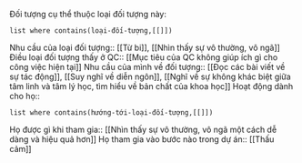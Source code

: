 Đối tượng cụ thể thuộc loại đối tượng này:
```dataview 
list where contains(loại-đối-tượng,[[]])
```
Nhu cầu của loại đối tượng:: [[Từ bi]], [[Nhìn thấy sự vô thường, vô ngã]]
Điều loại đối tượng thấy ở QC:: [[Mục tiêu của QC không giúp ích gì cho công việc hiện tại]]
Nhu cầu của mình về đối tượng:: [[Đọc các bài viết về sự tác động]], [[Suy nghĩ về diễn ngôn]], [[Nghĩ về sự không khác biệt giữa tâm linh và tâm lý học, tìm hiểu về bản chất của khoa học]]
Hoạt động dành cho họ::
```dataview
list where contains(hướng-tới-loại-đối-tượng,[[]])
```

Họ được gì khi tham gia:: [[Nhìn thấy sự vô thường, vô ngã một cách dễ dàng và hiệu quả hơn]]
Họ tham gia vào bước nào trong dự án:: [[Thấu cảm]]